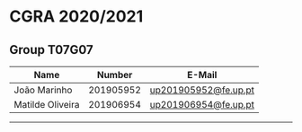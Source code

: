 # CGRA 2020/2021

## Group T07G07
| Name             | Number    | E-Mail             |
| ---------------- | --------- | ------------------ |
| João Marinho     | 201905952 |up201905952@fe.up.pt|
| Matilde Oliveira | 201906954 |up201906954@fe.up.pt|

----
